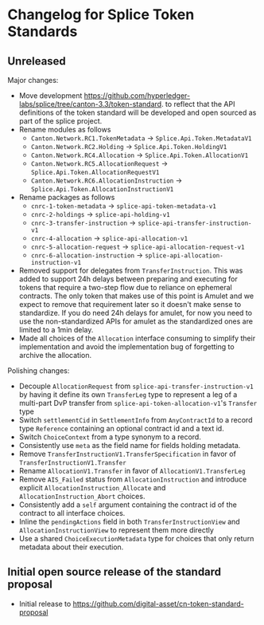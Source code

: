 # Changelog for Splice Token Standards

## Unreleased

Major changes:

* Move development https://github.com/hyperledger-labs/splice/tree/canton-3.3/token-standard.
  to reflect that the API definitions of the token standard will be developed and open sourced as part of the splice project.
* Rename modules as follows
  * `Canton.Network.RC1.TokenMetadata` -> `Splice.Api.Token.MetadataV1`
  * `Canton.Network.RC2.Holding` -> `Splice.Api.Token.HoldingV1`
  * `Canton.Network.RC4.Allocation` -> `Splice.Api.Token.AllocationV1`
  * `Canton.Network.RC5.AllocationRequest` -> `Splice.Api.Token.AllocationRequestV1`
  * `Canton.Network.RC6.AllocationInstruction` -> `Splice.Api.Token.AllocationInstructionV1`
* Rename packages as follows
  * `cnrc-1-token-metadata` -> `splice-api-token-metadata-v1`
  * `cnrc-2-holdings` -> `splice-api-holding-v1`
  * `cnrc-3-transfer-instruction` -> `splice-api-transfer-instruction-v1`
  * `cnrc-4-allocation` -> `splice-api-allocation-v1`
  * `cnrc-5-allocation-request` -> `splice-api-allocation-request-v1`
  * `cnrc-6-allocation-instruction` -> `splice-api-allocation-instruction-v1`
* Removed support for delegates from `TransferInstruction`. This was added to support 24h delays between
  preparing and executing for tokens that require a two-step flow due to reliance on ephemeral contracts.
  The only token that makes use of this point is Amulet and we expect to remove that requirement later
  so it doesn't make sense to standardize. If you do need 24h delays for amulet, for now you need to
  use the non-standardized APIs for amulet as the standardized ones are limited to a 1min delay.
* Made all choices of the `Allocation` interface consuming to simplify their implementation and
  avoid the implementation bug of forgetting to archive the allocation.

Polishing changes:

* Decouple `AllocationRequest` from `splice-api-transfer-instruction-v1` by having it define its own `TransferLeg` type to represent a leg of a multi-part DvP transfer from
  `splice-api-token-allocation-v1`'s `Transfer` type
* Switch `settlementCid` in `SettlementInfo` from `AnyContractId` to a
  record type `Reference` containing an optional contract id and a
  text id.
* Switch `ChoiceContext` from a type synonym to a record.
* Consistently use `meta` as the field name for fields holding metadata.
* Remove `TransferInstructionV1.TransferSpecification` in favor of `TransferInstructionV1.Transfer`
* Rename `AllocationV1.Transfer` in favor of `AllocationV1.TransferLeg`
* Remove `AIS_Failed` status from `AllocationInstruction` and
  introduce explicit `AllocationInstruction_Allocate` and
  `AllocationInstruction_Abort` choices.
* Consistently add a `self` argument containing the contract id of the contract to all interface choices.
* Inline the `pendingActions` field in both `TransferInstructionView` and `AllocationInstructionView` to represent them more directly
* Use a shared `ChoiceExecutionMetadata` type for choices that only return metadata about their execution.


## Initial open source release of the standard proposal

* Initial release to https://github.com/digital-asset/cn-token-standard-proposal
